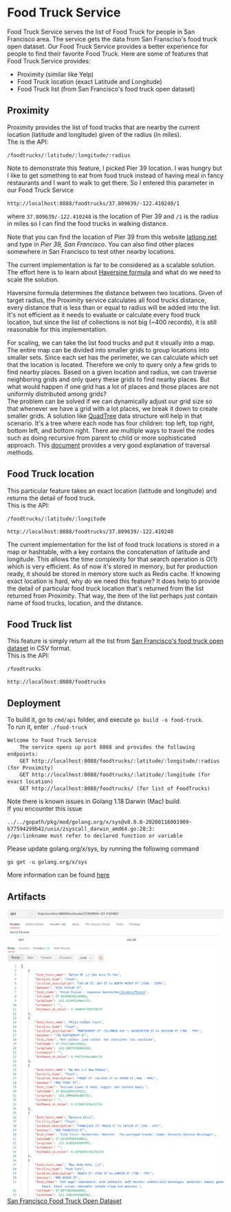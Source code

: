 # Food Truck Service

Food Truck Service serves the list of Food Truck for people in San Francisco area.  The service gets the data from San Fransciso's food truck open dataset.  Our Food Truck Service provides a better experience for people to find their favorite Food Truck.  Here are some of features that Food Truck Service provides:

* Proximity (similar like Yelp)
* Food Truck location (exact Latitude and Longitude)
* Food Truck list (from San Francisco's food truck open dataset)

## Proximity

Proximity provides the list of food trucks that are nearby the current location (latitude and longitude) given of the radius (in miles).  
The is the API:

``` text
/foodtrucks/:latitude/:longitude/:radius
```

Note to demonstrate this feature, I picked Pier 39 location.  I was hungry but I like to get something to eat from food truck instead of having meal in fancy restaurants and I want to walk to get there.  So I entered this parameter in our Food Truck Service

``` text
http://localhost:8088/foodtrucks/37.809639/-122.410248/1
```

where `37.809639/-122.410248` is the location of Pier 39 and `/1` is the radius in miles so I can find the food trucks in walking distance.  

Note that you can find the location of Pier 39 from this website [latlong.net](https://latlong.net) and type in *Pier 39, San Francisco*.  You can also find other places somewhere in San Francisco to test other nearby locations.

The current implementation is far to be considered as a scalable solution.  The effort here is to learn about [Haversine formula](https://en.wikipedia.org/wiki/Haversine_formula) and what do we need to scale the solution.

Haversine formula determines the distance between two locations.  Given of target radius, the Proximity service calculates all food trucks distance, every distance that is less than or equal to radius will be added into the list.  
It's not efficient as it needs to evaluate or calculate every food truck location, but since the list of collections is not big (~400 records), it is still reasonable for this implementation.  

For scaling, we can take the list food trucks and put it visually into a map.  The entire map can be divided into smaller grids to group locations into smaller sets.  Since each set has the perimeter, we can calculate which set that the location is located.  Therefore we only to query only a few grids to find nearby places.  Based on a given location and radius, we can traverse neighboring grids and only query these grids to find nearby places.  But what would happen if one grid has a lot of places and those places are not uniformly distributed among grids?  
The problem can be solved if we can dynamically adjust our grid size so that whenever we have a grid with a lot places, we break it down to create smaller grids.
A solution like [QuadTree](https://en.wikipedia.org/wiki/Quadtree) data structure will help in that scenario. It's a tree where each node has four children: top left, top right, bottom left, and bottom right.
There are multiple ways to travel the nodes such as doing recursive from parent to child or more sophisticated approach.  This [document](https://www.merl.com/publications/docs/TR2002-41.pdf) provides a very good explanation of traversal methods.

## Food Truck location

This particular feature takes an exact location (latitude and longitude) and returns the detail of food truck.  
This is the API:

``` text
/foodtrucks/:latitude/:longitude
```

``` text
http://localhost:8088/foodtrucks/37.809639/-122.410248
```

The current implementation for the list of food truck locations is stored in a map or hashtable, with a key contains the concatenation of latitude and longitude.  This allows the time complexity for that search operation is O(1) which is very efficient.  As of now it's stored in memory, but for production ready, it should be stored in memory store such as Redis cache.  If knowing exact location is hard, why do we need this feature?  It does help to provide the detail of particular food truck location that's returned from the list returned from Proximity.  That way, the item of the list perhaps just contain name of food trucks, location, and the distance.

## Food Truck list

This feature is simply return all the list from [San Francisco's food truck open dataset](https://data.sfgov.org/api/views/rqzj-sfat/rows.csv) in CSV format.  
This is the API:

``` text
/foodtrucks
```

``` text
http://localhost:8088/foodtrucks
```

## Deployment

To build it, go to `cmd/api` folder, and execute `go build -o food-truck`.  
To run it, enter `./food-truck`

``` text
Welcome to Food Truck Service
    The service opens up port 8088 and provides the following endpoints:
    GET http://localhost:8088/foodtrucks/:latitude/:longitude/:radius (for Proximity)
    GET http://localhost:8088/foodtrucks/:latitude/:longitude (for exact location)
    GET http://localhost:8088/foodtrucks/ (for list of FoodTrucks)
```

Note there is known issues in Golang 1.18 Darwin (Mac) build.  
If you encounter this issue

``` text
../../gopath/pkg/mod/golang.org/x/sys@v0.0.0-20200116001909-b77594299b42/unix/zsyscall_darwin_amd64.go:28:3: 
//go:linkname must refer to declared function or variable
```

Please update golang.org/x/sys, by running the following command

``` text
go get -u golang.org/x/sys
```

More information can be found [here](https://stackoverflow.com/questions/71507321/go-1-18-build-error-on-mac-unix-syscall-darwin-1-13-go253-golinkname-mus)

## Artifacts

![image](artifacts/Screen_Shot_Proximity.png)  
[San Francisco Food Truck Open Dataset](artifacts/Mobile_Food_Facility_Permit.csv)
